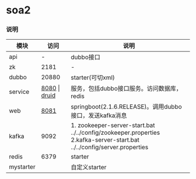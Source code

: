 # soa2
### 说明
|模块|访问|说明|
|-|-|-|
|api|-|dubbo接口|
|zk|2181|-|
|dubbo|20880|starter(可切xml)|
|service|[8080](http://localhost:8080/index) \| [druid](localhost:8080/druid)|服务，包括dubbo接口服务。访问数据库，redis|
|web|[8081](http://localhost:8081/index)|springboot(2.1.6.RELEASE)。调用dubbo接口，发送kafka消息|
|kafka|9092|1. zookeeper-server-start.bat ../../config/zookeeper.properties<br>2.kafka-server-start.bat ../../config/server.properties|
|redis|6379|starter|
|mystarter||自定义starter|